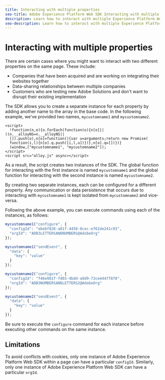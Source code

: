 ```yaml
---
title: Interacting with multiple properties
seo-title: Adobe Experience Platform Web SDK Interacting with multiple properties
description: Learn how to interact with multiple Experience Platform Web SDK properties
seo-description: Learn how to interact with multiple Experience Platform Web SDK properties
---
```


# Interacting with multiple properties

There are certain cases where you might want to interact with two different properties on the same page. These include:

* Companies that have been acquired and are working on integrating their websites together
* Data-sharing relationships between multiple companies
* Customers who are testing new Adobe Solutions and don't want to disrupt their existing implementation

The SDK allows you to create a separate instance for each property by adding another name to the array in the base code. In the following example, we've provided two names, `mycustomname1` and `mycustomname2`.

```markup
<script>
  !function(n,o){o.forEach(function(o){n[o]||((n.__alloyNS=n.__alloyNS||
  []).push(o),n[o]=function(){var u=arguments;return new Promise(
  function(i,l){n[o].q.push([i,l,u])})},n[o].q=[])})}
  (window,["mycustomname1", "mycustomname2"]);
</script>
<script src="alloy.js" async></script>
```

As a result, the script creates two instances of the SDK. The global function for interacting with the first instance is named `mycustomname1` and the global function for interacting with the second instance is named `mycustomname2`.

By creating two separate instances, each can be configured for a different property. Any communication or data persistence that occurs due to interacting with `mycustomname1` is kept isolated from `mycustomname2` and vice-versa.

Following the above example, you can execute commands using each of the instances, as follows:

```javascript
mycustomname1("configure", {
  "configId": "ebebf826-a01f-4458-8cec-ef61de241c93",
  "orgId": "ADB3LETTERSANDNUMBERS@AdobeOrg"
});

mycustomname1("sendEvent", {
  "data": {
    "key": "value"
  }
});

mycustomname2("configure", {
  "configId": "f46e981f-fd03-4bdd-a9d9-73ce4447f870",
  "orgId": "ADB3NUMBERSANDLETTERS2@AdobeOrg"
});

mycustomname2("sendEvent", {
  "data": {
    "key": "value"
  }
});
```

Be sure to execute the `configure` command for each instance before executing other commands on the same instance.

## Limitations

To avoid conflicts with cookies, only one instance of Adobe Experience Platform Web SDK within a page can have a particular `configId`.  Similarly, only one instance of Adobe Experience Platform Web SDK can have a particular `orgId`.  
